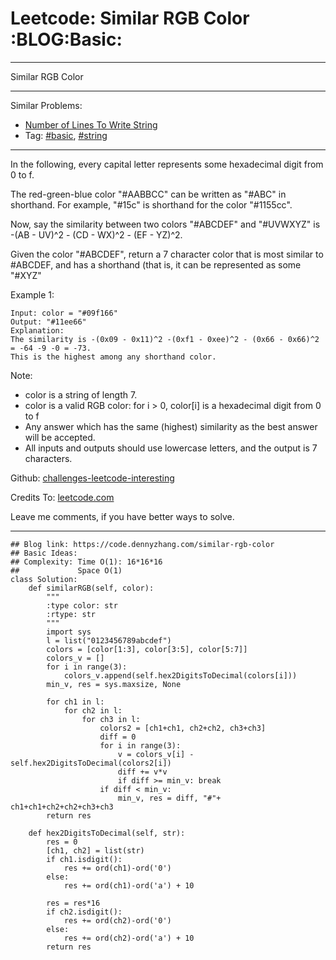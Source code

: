 # Leetcode: Similar RGB Color     :BLOG:Basic:


---

Similar RGB Color  

---

Similar Problems:  
-   [Number of Lines To Write String](https://code.dennyzhang.com/number-of-lines-to-write-string)
-   Tag: [#basic](https://code.dennyzhang.com/category/basic), [#string](https://code.dennyzhang.com/category/string)

---

In the following, every capital letter represents some hexadecimal digit from 0 to f.  

The red-green-blue color "#AABBCC" can be written as "#ABC" in shorthand.  For example, "#15c" is shorthand for the color "#1155cc".  

Now, say the similarity between two colors "#ABCDEF" and "#UVWXYZ" is -(AB - UV)^2 - (CD - WX)^2 - (EF - YZ)^2.  

Given the color "#ABCDEF", return a 7 character color that is most similar to #ABCDEF, and has a shorthand (that is, it can be represented as some "#XYZ"  

Example 1:  

    Input: color = "#09f166"
    Output: "#11ee66"
    Explanation:  
    The similarity is -(0x09 - 0x11)^2 -(0xf1 - 0xee)^2 - (0x66 - 0x66)^2 = -64 -9 -0 = -73.
    This is the highest among any shorthand color.

Note:  

-   color is a string of length 7.
-   color is a valid RGB color: for i > 0, color[i] is a hexadecimal digit from 0 to f
-   Any answer which has the same (highest) similarity as the best answer will be accepted.
-   All inputs and outputs should use lowercase letters, and the output is 7 characters.

Github: [challenges-leetcode-interesting](https://github.com/DennyZhang/challenges-leetcode-interesting/tree/master/similar-rgb-color)  

Credits To: [leetcode.com](https://leetcode.com/problems/similar-rgb-color/description/)  

Leave me comments, if you have better ways to solve.  

---

    ## Blog link: https://code.dennyzhang.com/similar-rgb-color
    ## Basic Ideas:
    ## Complexity: Time O(1): 16*16*16
    ##             Space O(1)
    class Solution:
        def similarRGB(self, color):
            """
            :type color: str
            :rtype: str
            """
            import sys
            l = list("0123456789abcdef")
            colors = [color[1:3], color[3:5], color[5:7]]
            colors_v = []
            for i in range(3):
                colors_v.append(self.hex2DigitsToDecimal(colors[i]))
            min_v, res = sys.maxsize, None
    
            for ch1 in l:
                for ch2 in l:
                    for ch3 in l:
                        colors2 = [ch1+ch1, ch2+ch2, ch3+ch3]
                        diff = 0
                        for i in range(3):
                            v = colors_v[i] - self.hex2DigitsToDecimal(colors2[i])
                            diff += v*v
                            if diff >= min_v: break
                        if diff < min_v:
                            min_v, res = diff, "#"+ ch1+ch1+ch2+ch2+ch3+ch3
            return res
    
        def hex2DigitsToDecimal(self, str):
            res = 0
            [ch1, ch2] = list(str)
            if ch1.isdigit():
                res += ord(ch1)-ord('0')
            else:
                res += ord(ch1)-ord('a') + 10
    
            res = res*16
            if ch2.isdigit():
                res += ord(ch2)-ord('0')
            else:
                res += ord(ch2)-ord('a') + 10
            return res